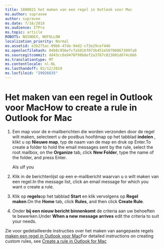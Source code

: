 ```yaml
---
title: 1800021 het maken van een regel in Outlook voor Mac
ms.author: supravee
author: supravee
ms.date: 7/16/2018
ms.audience: ITPro
ms.topic: article
ROBOTS: NOINDEX, NOFOLLOW
localization_priority: Normal
ms.assetid: e3b275ac-09b6-47de-94d2-cf3e29cef446
ms.openlocfilehash: 04b0c956efcfa5016f073b451e50706067309fa0
ms.sourcegitcommit: dd43cc0a9470f98b8ef2a3787c823801d674c666
ms.translationtype: MT
ms.contentlocale: nl-NL
ms.lasthandoff: 02/12/2019
ms.locfileid: "29926635"
---
```

# <a name="how-to-create-a-rule-in-outlook-for-mac"></a><span data-ttu-id="e32ef-102">Het maken van een regel in Outlook voor Mac</span><span class="sxs-lookup"><span data-stu-id="e32ef-102">How to create a rule in Outlook for Mac</span></span>

1. <span data-ttu-id="e32ef-103">Een map voor de e-mailberichten die worden verzonden door de regel wilt maken, selecteert u de postbus hoofdmap op het tabblad **indelen** , klikt u op **Nieuwe map**, typ de naam van de map en druk op Enter.</span><span class="sxs-lookup"><span data-stu-id="e32ef-103">To create a folder to hold the email messages sent by the rule, select the root mailbox, on the **Organize** tab, click **New Folder**, type the name of the folder, and press Enter.</span></span>
    
    <span data-ttu-id="e32ef-104">Als u</span><span class="sxs-lookup"><span data-stu-id="e32ef-104">If you</span></span> 
    
2. <span data-ttu-id="e32ef-105">Klik in de berichtenlijst op een e-mailbericht waarvan u o wilt maken van een regel.</span><span class="sxs-lookup"><span data-stu-id="e32ef-105">In the message list, click an email message for which you want o create a rule.</span></span>
    
3. <span data-ttu-id="e32ef-106">Klik op **regels**op het tabblad **Start** en klik vervolgens op **Regel maken**.</span><span class="sxs-lookup"><span data-stu-id="e32ef-106">On the **Home** tab, click **Rules**, and then click **Create Rule**.</span></span>
    
4. <span data-ttu-id="e32ef-107">Onder **bij een nieuw bericht binnenkomt** de criteria aan uw behoeften te bewerken.</span><span class="sxs-lookup"><span data-stu-id="e32ef-107">Under **When a new message arrives** edit the criteria to suit your needs.</span></span> 
    
<span data-ttu-id="e32ef-108">Zie voor gedetailleerde instructies over het maken van aangepaste regels [maken een regel in Outlook voor Mac](https://aka.ms/AA1uy0v)</span><span class="sxs-lookup"><span data-stu-id="e32ef-108">For detailed instructions on creating custom rules, see [Create a rule in Outlook for Mac](https://aka.ms/AA1uy0v)</span></span>
  

